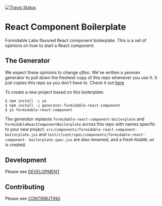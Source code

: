 [![Travis Status][trav_img]][trav_site]

React Component Boilerplate
===========================

Formidable Labs flavored React component boilerplate. This is a set of opinions
on how to start a React component.

## The Generator

We expect these opinions to change *often*.  We've written a yeoman generator to
pull down the freshest copy of this repo whenever you use it.  It just copies
this repo so you don't have to. Check it out
[here](https://github.com/FormidableLabs/generator-formidable-react-component)

To create a new project based on this boilerplate:

```sh
$ npm install -g yo
$ npm install -g generator-formidable-react-component
$ yo formidable-react-component
```

The generator replaces `formidable-react-component-boilerplate` and
`FormidableReactComponentBoilerplate` across this repo with names specific to
your new project. `src/components/formidable-react-component-boilerplate.jsx`
and `test/client/spec/components/formidable-react-component-
boilerplate.spec.jsx` are also renamed, and a fresh `README.md` is created.

## Development

Please see [DEVELOPMENT](DEVELOPMENT.md)

## Contributing

Please see [CONTRIBUTING](CONTRIBUTING.md)

[trav_img]: https://api.travis-ci.org/FormidableLabs/formidable-react-component-boilerplate.svg
[trav_site]: https://travis-ci.org/FormidableLabs/formidable-react-component-boilerplate

